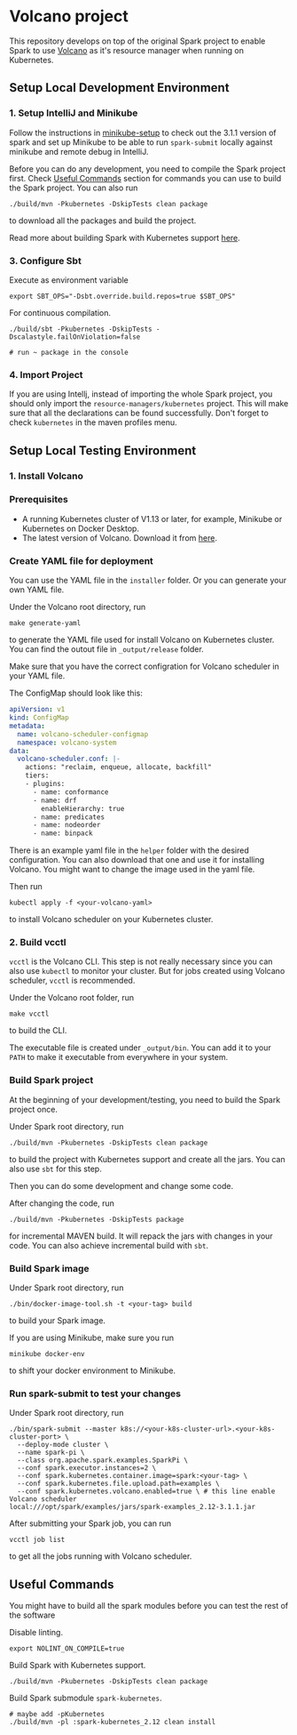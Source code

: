 # Volcano project

This repository develops on top of the original Spark project to enable Spark to use [Volcano](https://volcano.sh/en/docs/schduler_introduction/) as it's resource manager when running on Kubernetes.

## Setup Local Development Environment

### 1. Setup IntelliJ and Minikube

Follow the instructions in [minikube-setup](./minikube-setup.md) to check out the 3.1.1 version of spark and set up Minikube to be able to run ``spark-submit`` locally against minikube and remote debug in IntelliJ.

Before you can do any development, you need to compile the Spark project first. Check [Useful Commands](#useful_commands) section for commands you can use to build the Spark project. You can also run
```shell
./build/mvn -Pkubernetes -DskipTests clean package
```
to download all the packages and build the project.

Read more about building Spark with Kubernetes support [here](https://spark.apache.org/docs/latest/building-spark.html#building-with-kubernetes-support).

### 3. Configure Sbt

Execute as environment variable
```shell
export SBT_OPS="-Dsbt.override.build.repos=true $SBT_OPS"
```

For continuous compilation.
```shell
./build/sbt -Pkubernetes -DskipTests -Dscalastyle.failOnViolation=false

# run ~ package in the console
```

### 4. Import Project

If you are using Intellj, instead of importing the whole Spark project, you should only import the `resource-managers/kubernetes` project. This will make sure that all the declarations can be found successfully. Don't forget to check `kubernetes` in the maven profiles menu.

## Setup Local Testing Environment

### 1. Install Volcano

### Prerequisites

- A running Kubernetes cluster of V1.13 or later, for example, Minikube or Kubernetes on Docker Desktop.
- The latest version of Volcano. Download it from [here](https://github.com/volcano-sh/volcano/releases).

### Create YAML file for deployment

You can use the YAML file in the `installer` folder. Or you can generate your own YAML file.

Under the Volcano root directory, run
```shell
make generate-yaml
```
to generate the YAML file used for install Volcano on Kubernetes cluster. You can find the outout file in `_output/release` folder.

Make sure that you have the correct configration for Volcano scheduler in your YAML file.

The ConfigMap should look like this:
```yaml
apiVersion: v1
kind: ConfigMap
metadata:
  name: volcano-scheduler-configmap
  namespace: volcano-system
data:
  volcano-scheduler.conf: |-
    actions: "reclaim, enqueue, allocate, backfill"
    tiers:
    - plugins:
      - name: conformance
      - name: drf
        enableHierarchy: true
      - name: predicates
      - name: nodeorder
      - name: binpack
```

There is an example yaml file in the `helper` folder with the desired configuration. You can also download that one and use it for installing Volcano. You might want to change the image used in the yaml file.

Then run
```shell
kubectl apply -f <your-volcano-yaml>
```
to install Volcano scheduler on your Kubernetes cluster.

### 2. Build vcctl

`vcctl` is the Volcano CLI. This step is not really necessary since you can also use `kubectl` to monitor your cluster. But for jobs created using Volcano scheduler, `vcctl` is recommended.

Under the Volcano root folder, run
```shell
make vcctl
```
to build the CLI.

The executable file is created under `_output/bin`. You can add it to your `PATH` to make it executable from everywhere in your system.

### Build Spark project

At the beginning of your development/testing, you need to build the Spark project once.

Under Spark root directory, run
```shell
./build/mvn -Pkubernetes -DskipTests clean package
```
to build the project with Kubernetes support and create all the jars. You can also use `sbt` for this step.

Then you can do some development and change some code.

After changing the code, run
```shell
./build/mvn -Pkubernetes -DskipTests package
```
for incremental MAVEN build. It will repack the jars with changes in your code. You can also achieve incremental build with `sbt`.

### Build Spark image

Under Spark root directory, run
```shell
./bin/docker-image-tool.sh -t <your-tag> build
```
to build your Spark image.

If you are using Minikube, make sure you run
```shell
minikube docker-env
```
to shift your docker environment to Minikube.

### Run spark-submit to test your changes

Under Spark root directory, run
```shell
./bin/spark-submit --master k8s://<your-k8s-cluster-url>.<your-k8s-cluster-port> \
  --deploy-mode cluster \
  --name spark-pi \
  --class org.apache.spark.examples.SparkPi \
  --conf spark.executor.instances=2 \
  --conf spark.kubernetes.container.image=spark:<your-tag> \
  --conf spark.kubernetes.file.upload.path=examples \
  --conf spark.kubernetes.volcano.enabled=true \ # this line enable Volcano scheduler
local:///opt/spark/examples/jars/spark-examples_2.12-3.1.1.jar
```

After submitting your Spark job, you can run
```shell
vcctl job list
```
to get all the jobs running with Volcano scheduler.

## Useful Commands <a name="useful_commands"></a>

You might have to build all the spark modules before you can test the rest of the software

Disable linting.
```shell
export NOLINT_ON_COMPILE=true
```

Build Spark with Kubernetes support.
```shell
./build/mvn -Pkubernetes -DskipTests clean package
```

Build Spark submodule `spark-kubernetes`.
```shell
# maybe add -pKubernetes
./build/mvn -pl :spark-kubernetes_2.12 clean install
```


